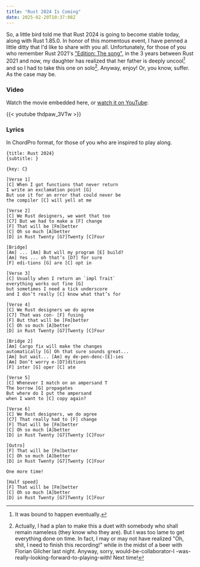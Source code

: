 ```yaml
---
title: "Rust 2024 Is Coming"
date: 2025-02-20T10:37:08Z
---
```

So, a little bird told me that Rust 2024 is going to become stable today, along with Rust 1.85.0. In honor of this momentous event, I have penned a little ditty that I'd like to share with you all. Unfortunately, for those of you who remember Rust 2021's ["Edition: The song"](https://smallcultfollowing.com/babysteps/blog/2021/05/26/edition-the-song/), in the 3 years between Rust 2021 and now, my daughter has realized that her father is deeply uncool[^bound] and so I had to take this one on solo[^sorry]. Anyway, enjoy! Or, you know, suffer. As the case may be.

[^bound]: It was bound to happen eventually.

[^sorry]: Actually, I had a plan to make this a duet with somebody who shall remain nameless (they know who they are). But I was too lame to get everything done on time. In fact, I may or may not have realized "Oh, shit, I need to finish this recording!" while in the midst of a beer with Florian Gilcher last night. Anyway, sorry, would-be-collaborator-I -was-really-looking-forward-to-playing-with! Next time!

### Video

Watch the movie embedded here, or [watch it on YouTube](https://youtu.be/thdpaw_3VTw?si=ezmhK9fXdWNNNVug):

{{< youtube thdpaw_3VTw >}}

### Lyrics

In ChordPro format, for those of you who are inspired to play along.

```
{title: Rust 2024}
{subtitle: }

{key: C}

[Verse 1]
[C] When I got functions that never return
I write an exclamation point [G]
But use it for an error that could never be
the compiler [C] will yell at me

[Verse 2]
[C] We Rust designers, we want that too
[C7] But we had to make a [F] change
[F] That will be [Fm]better
[C] Oh so much [A]better
[D] in Rust Twenty [G7]Twenty [C]Four

[Bridge]
[Am] ... [Am] But will my program [E] build?
[Am] Yes ... oh that’s [D7] for sure
[F] edi-tions [G] are [C] opt in

[Verse 3]
[C] Usually when I return an `impl Trait`
everything works out fine [G]
but sometimes I need a tick underscore
and I don’t really [C] know what that’s for

[Verse 4]
[C] We Rust designers we do agree
[C7] That was con- [F] fusing 
[F] But that will be [Fm]better
[C] Oh so much [A]better
[D] in Rust Twenty [G7]Twenty [C]Four

[Bridge 2]
[Am] Cargo fix will make the changes
automatically [G] Oh that sure sounds great...
[Am] but wait... [Am] my de-pen-denc-[E]-ies
[Am] Don’t worry e-[D7]ditions
[F] inter [G] oper [C] ate

[Verse 5]
[C] Whenever I match on an ampersand T
The borrow [G] propagates
But where do I put the ampersand
when I want to [C] copy again?

[Verse 6]
[C] We Rust designers, we do agree
[C7] That really had to [F] change
[F] That will be [Fm]better
[C] Oh so much [A]better
[D] in Rust Twenty [G7]Twenty [C]Four

[Outro]
[F] That will be [Fm]better
[C] Oh so much [A]better
[D] in Rust Twenty [G7]Twenty [C]Four

One more time!

[Half speed]
[F] That will be [Fm]better
[C] Oh so much [A]better
[D] in Rust Twenty [G7]Twenty [C]Four
```